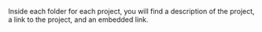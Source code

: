 Inside each folder for each project, you will find a description of the project, a link to the project, and an embedded link.